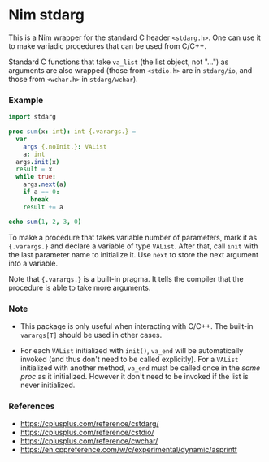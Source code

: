 # Nim stdarg

This is a Nim wrapper for the standard C header `<stdarg.h>`. One can use it to make variadic procedures that can be used from C/C++.

Standard C functions that take `va_list` (the list object, not "...") as arguments are also wrapped (those from `<stdio.h>` are in `stdarg/io`, and those from `<wchar.h>` in `stdarg/wchar`).

### Example
```nim
import stdarg

proc sum(x: int): int {.varargs.} =
  var
    args {.noInit.}: VAList
    a: int
  args.init(x)
  result = x
  while true:
    args.next(a)
    if a == 0:
      break
    result += a

echo sum(1, 2, 3, 0)
```

To make a procedure that takes variable number of parameters, mark it as `{.varargs.}` and declare a variable of type `VAList`. After that, call `init` with the last parameter name to initialize it. Use `next` to store the next argument into a variable.

Note that `{.varargs.}` is a built-in pragma. It tells the compiler that the procedure is able to take more arguments.

### Note

+ This package is only useful when interacting with C/C++. The built-in `varargs[T]` should be used in other cases.

+ For each `VAList` initialized with `init()`, `va_end` will be automatically invoked (and thus don't need to be called explicitly). For a `VAList` initialized with another method, `va_end` must be called once in the *same proc* as it initialized. However it don't need to be invoked if the list is never initialized.

### References

+ https://cplusplus.com/reference/cstdarg/
+ https://cplusplus.com/reference/cstdio/
+ https://cplusplus.com/reference/cwchar/
+ https://en.cppreference.com/w/c/experimental/dynamic/asprintf
